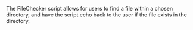 The FileChecker script allows for users to find a file within a chosen directory, and have the script echo back to the user if the file exists in the directory. 
